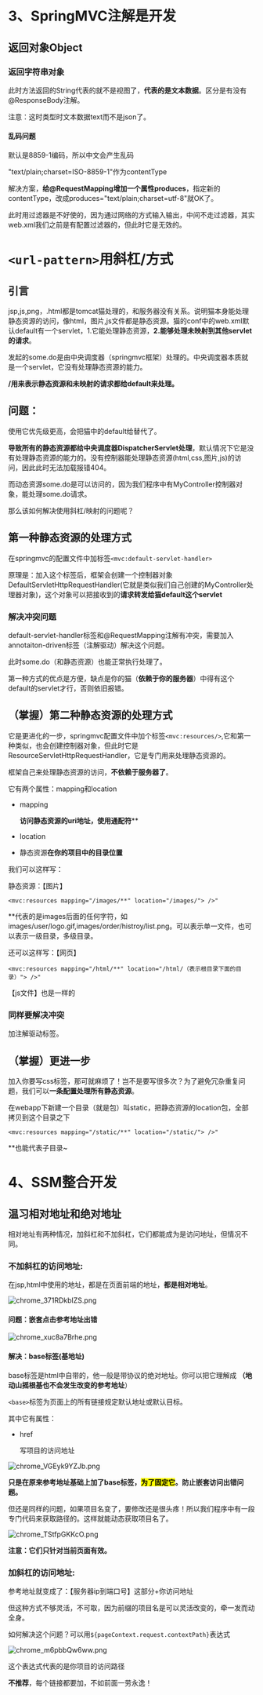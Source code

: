# 3、SpringMVC注解是开发

## 返回对象Object

### 返回字符串对象

此时方法返回的String代表的就不是视图了，**代表的是文本数据**。区分是有没有@ResponseBody注解。

注意：这时类型时文本数据text而不是json了。

#### 乱码问题

默认是8859-1编码，所以中文会产生乱码

"text/plain;charset=ISO-8859-1"作为contentType

解决方案，**给@RequestMapping增加一个属性produces**，指定新的contentType，改成produces="text/plain;charset=utf-8"就OK了。

此时用过滤器是不好使的，因为通过网络的方式输入输出，中间不走过滤器，其实web.xml我们之前是有配置过滤器的，但此时它是无效的。

# `<url-pattern>`用斜杠/方式

## 引言

jsp,js,png，.html都是tomcat猫处理的，和服务器没有关系。说明猫本身能处理静态资源的访问，像html，图片,js文件都是静态资源。猫的conf中的web.xml默认default有一个servlet，1.它能处理静态资源，**2.能够处理未映射到其他servlet的请求**。

发起的some.do是由中央调度器（springmvc框架）处理的。中央调度器本质就是一个servlet，它没有处理静态资源的能力。

**/用来表示静态资源和未映射的请求都给default来处理。**

## 问题：

使用它优先级更高，会把猫中的default给替代了。

**导致所有的静态资源都给中央调度器DispatcherServlet处理**，默认情况下它是没有处理静态资源的能力的。没有控制器能处理静态资源(html,css,图片,js)的访问，因此此时无法加载报错404。

而动态资源some.do是可以访问的，因为我们程序中有MyController控制器对象，能处理some.do请求。

那么该如何解决使用斜杠/映射的问题呢？

## 第一种静态资源的处理方式

在springmvc的配置文件中加标签`<mvc:default-servlet-handler>`

原理是：加入这个标签后，框架会创建一个控制器对象DefaultServletHttpRequestHandler(它就是类似我们自己创建的MyController处理器对象)，这个对象可以把接收到的**请求转发给猫default这个servlet**

### 解决冲突问题

default-servlet-handler标签和@RequestMapping注解有冲突，需要加入annotaiton-driven标签（注解驱动）解决这个问题。

此时some.do（和静态资源）也能正常执行处理了。

第一种方式的优点是方便，缺点是你的猫（**依赖于你的服务器**）中得有这个default的servlet才行，否则依旧报错。

## （掌握）第二种静态资源的处理方式

它是更进化的一步，springmvc配置文件中加个标签`<mvc:resources/>`,它和第一种类似，也会创建控制器对象，但此时它是ResourceServletHttpRequestHandler，它是专门用来处理静态资源的。

框架自己来处理静态资源的访问，**不依赖于服务器了**。

它有两个属性：mapping和location

- mapping
  
  **访问静态资源的uri地址，使用通配符****

- location

- 静态资源**在你的项目中的目录位置**

我们可以这样写：

静态资源：【图片】

`<mvc:resources mapping="/images/**" location="/images/"> />"`

**代表的是images后面的任何字符，如images/user/logo.gif,images/order/histroy/list.png。可以表示单一文件，也可以表示一级目录，多级目录。

还可以这样写：【网页】

`<mvc:resources mapping="/html/**" location="/html/（表示根目录下面的目录）"> />"`

【js文件】也是一样的

### 同样要解决冲突

加注解驱动标签。

## （掌握）更进一步

加入你要写css标签，那可就麻烦了！岂不是要写很多次？为了避免冗杂重复问题，我们可以**一条配置处理所有静态资源**。

在webapp下新建一个目录（就是包）叫static，把静态资源的location包，全部拷贝到这个目录之下

`<mvc:resources mapping="/static/**" location="/static/"> />"`

**也能代表子目录~

# 4、SSM整合开发

## 温习相对地址和绝对地址

相对地址有两种情况，加斜杠和不加斜杠，它们都能成为是访问地址，但情况不同。

### 不加斜杠的访问地址:

在jsp,html中使用的地址，都是在页面前端的地址，**都是相对地址**。

![chrome_371RDkbIZS.png](https://raw.githubusercontent.com/Fanyup/cloudimg/master/img/chrome_371RDkbIZS.png)

#### 问题：嵌套点击参考地址出错

![chrome_xuc8a7Brhe.png](https://raw.githubusercontent.com/Fanyup/cloudimg/master/img/chrome_xuc8a7Brhe.png)

#### 解决：base标签(基地址)

base标签是html中自带的，他一般是带协议的绝对地址。你可以把它理解成 **（地动山摇根基也不会发生改变的参考地址**）

`<base>`标签为页面上的所有链接规定默认地址或默认目标。

其中它有属性：

- href
  
  写项目的访问地址

![chrome_VGEyk9YZJb.png](https://raw.githubusercontent.com/Fanyup/cloudimg/master/img/chrome_VGEyk9YZJb.png)

**只是在原来参考地址基础上加了base标签，<mark>为了固定它</mark>。防止嵌套访问出错问题。**

但还是同样的问题，如果项目名变了，要修改还是很头疼！所以我们程序中有一段专门代码来获取路径的。这样就能动态获取项目名了。

![chrome_TStfpGKKcO.png](https://raw.githubusercontent.com/Fanyup/cloudimg/master/img/chrome_TStfpGKKcO.png)

**注意：它们只针对当前页面有效。**

### 加斜杠的访问地址:

参考地址就变成了：【服务器ip到端口号】这部分+你访问地址

但这种方式不够灵活，不可取，因为前缀的项目名是可以灵活改变的，牵一发而动全身。

如何解决这个问题？可以用`${pageContext.request.contextPath}`表达式

![chrome_m6pbbQw6ww.png](https://raw.githubusercontent.com/Fanyup/cloudimg/master/img/chrome_m6pbbQw6ww.png)

这个表达式代表的是你项目的访问路径

**不推荐**，每个链接都要加，不如前面一劳永逸！
